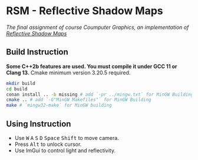 # RSM - Reflective Shadow Maps

*The final assignment of course Coumputer Graphics, an implementation of [Reflective Shadow Maps](https://users.soe.ucsc.edu/~pang/160/s13/proposal/mijallen/proposal/media/p203-dachsbacher.pdf)*

## Build Instruction

**Some C++2b features are used. You must compile it under GCC 11 or Clang 13.** Cmake minimum version 3.20.5 required.

```sh
mkdir build
cd build
conan install .. -b missing # add `-pr ../mingw.txt` for MinGW Building
cmake .. # add `-G"MinGW Makefiles"` for MinGW Building
make # `mingw32-make` for MinGW building
```

## Using Instruction

- Use <kbd>W</kbd> <kbd>A</kbd> <kbd>S</kbd> <kbd>D</kbd> <kbd>Space</kbd> <kbd>Shift</kbd> to move camera.
- Press <kbd>Alt</kbd> to unlock cursor.
- Use ImGui to control light and reflectivity.

